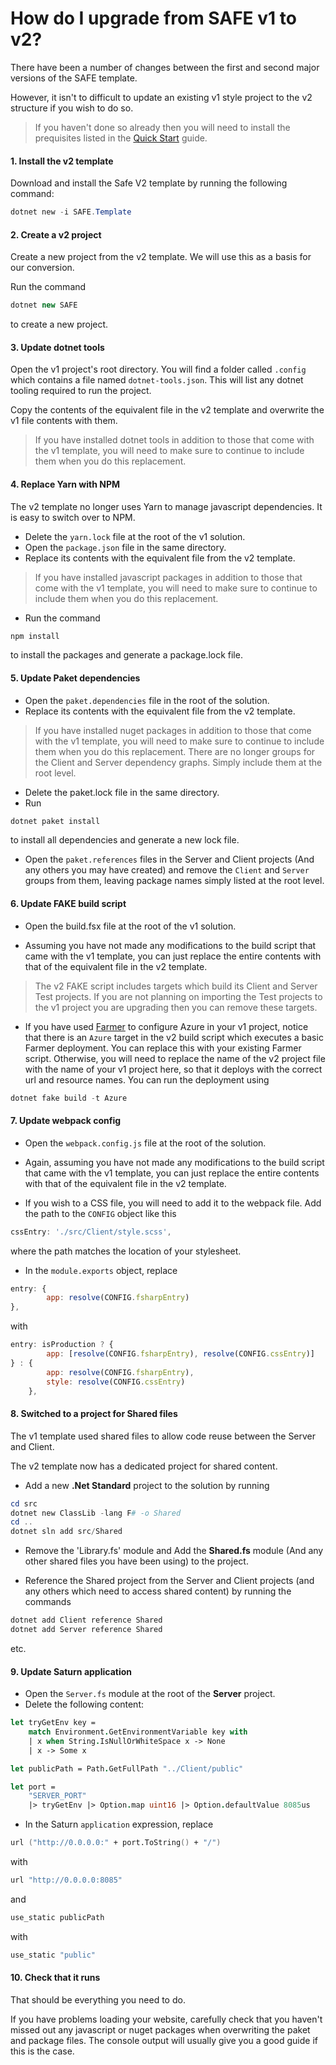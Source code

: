 # How do I upgrade from SAFE v1 to v2?

There have been a number of changes between the first and second major versions of the SAFE template.

However, it isn't to difficult to update an existing v1 style project to the v2 structure if you wish to do so.

> If you haven't done so already then you will need to install the prequisites listed in the [Quick Start](http://localhost:8000/quickstart/) guide.

#### 1. Install the v2 template

Download and install the Safe V2 template by running the following command:

```powershell
dotnet new -i SAFE.Template
```

#### 2. Create a v2 project

Create a new project from the v2 template. We will use this as a basis for our conversion.

Run the command
```fsharp
dotnet new SAFE
```
to create a new project.

#### 3. Update dotnet tools

Open the v1 project's root directory. You will find a folder called `.config` which contains a file named `dotnet-tools.json`. This will list any dotnet tooling required to run the project.

Copy the contents of the equivalent file in the v2 template and overwrite the v1 file contents with them.

> If you have installed dotnet tools in addition to those that come with the v1 template, you will need to make sure to continue to include them when you do this replacement.

#### 4. Replace Yarn with NPM

The v2 template no longer uses Yarn to manage javascript dependencies. It is easy to switch over to NPM. 

- Delete the `yarn.lock` file at the root of the v1 solution.
- Open the `package.json` file in the same directory.
- Replace its contents with the equivalent file from the v2 template.

> If you have installed javascript packages in addition to those that come with the v1 template, you will need to make sure to continue to include them when you do this replacement.

- Run the command
```powershell
npm install
```
to install the packages and generate a package.lock file.

#### 5. Update Paket dependencies

- Open the `paket.dependencies` file in the root of the solution.
- Replace its contents with the equivalent file from the v2 template.

> If you have installed nuget packages in addition to those that come with the v1 template, you will need to make sure to continue to include them when you do this replacement. There are no longer groups for the Client and Server dependency graphs. Simply include them at the root level.

- Delete the paket.lock file in the same directory.
- Run 
```powershell
dotnet paket install
```
to install all dependencies and generate a new lock file.

- Open the `paket.references` files in the Server and Client projects (And any others you may have created) and remove the `Client` and `Server` groups from them, leaving package names simply listed at the root level.

#### 6. Update FAKE build script

- Open the build.fsx file at the root of the v1 solution.

- Assuming you have not made any modifications to the build script that came with the v1 template, you can just replace the entire contents with that of the equivalent file in the v2 template.

> The v2 FAKE script includes targets which build its Client and Server Test projects. If you are not planning on importing the Test projects to the v1 project you are upgrading then you can remove these targets.

- If you have used [Farmer](https://compositionalit.github.io/farmer/) to configure Azure in your v1 project, notice that there is an `Azure` target in the v2 build script which executes a basic Farmer deployment. You can replace this with your existing Farmer script. Otherwise, you will need to replace the name of the v2 project file with the name of your v1 project here, so that it deploys with the correct url and resource names. You can run the deployment using
```powershell
dotnet fake build -t Azure
```


#### 7. Update webpack config

- Open the `webpack.config.js` file at the root of the solution.
- Again, assuming you have not made any modifications to the build script that came with the v1 template, you can just replace the entire contents with that of the equivalent file in the v2 template.

- If you wish to a CSS file, you will need to add it to the webpack file. Add the path to the `CONFIG` object like this
```javascript
cssEntry: './src/Client/style.scss',
```
where the path matches the location of your stylesheet.

- In the `module.exports` object, replace
```javascript
entry: {
        app: resolve(CONFIG.fsharpEntry)
},
```
with 
```javascript
entry: isProduction ? {
        app: [resolve(CONFIG.fsharpEntry), resolve(CONFIG.cssEntry)]
} : {
        app: resolve(CONFIG.fsharpEntry),
        style: resolve(CONFIG.cssEntry)
    },
```

#### 8. Switched to a project for Shared files

The v1 template used shared files to allow code reuse between the Server and Client.

The v2 template now has a dedicated project for shared content.

- Add a new **.Net Standard** project to the solution by running
```powershell
cd src
dotnet new ClassLib -lang F# -o Shared
cd ..
dotnet sln add src/Shared
```

- Remove the 'Library.fs' module and Add the **Shared.fs** module (And any other shared files you have been using) to the project.

- Reference the Shared project from the Server and Client projects (and any others which need to access shared content) by running the commands

```powershell
dotnet add Client reference Shared
dotnet add Server reference Shared
```

etc.

#### 9. Update Saturn application

- Open the `Server.fs` module at the root of the **Server** project.
- Delete the following content:
```fsharp
let tryGetEnv key = 
    match Environment.GetEnvironmentVariable key with
    | x when String.IsNullOrWhiteSpace x -> None 
    | x -> Some x

let publicPath = Path.GetFullPath "../Client/public"

let port =
    "SERVER_PORT"
    |> tryGetEnv |> Option.map uint16 |> Option.defaultValue 8085us
```
- In the Saturn `application` expression, replace
```fsharp
url ("http://0.0.0.0:" + port.ToString() + "/")
```
with
```fsharp
url "http://0.0.0.0:8085"
```
and
```fsharp
use_static publicPath
```
with
```fsharp
use_static "public"
```

#### 10. Check that it runs

That should be everything you need to do.

If you have problems loading your website, carefully check that you haven't missed out any javascript or nuget packages when overwriting the paket and package files. The console output will usually give you a good guide if this is the case.



